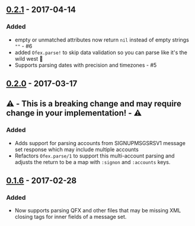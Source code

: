 ## [0.2.1](https://github.com/jjcarstens/ofex/compare/v0.2.0...v0.2.1) - 2017-04-14
### Added
* empty or unmatched attributes now return `nil` instead of empty strings `""` - #6
* added `Ofex.parse!` to skip data validation so you can parse like it's the wild west :cowboy_hat_face:
* Supports parsing dates with precision and timezones - #5

## [0.2.0](https://github.com/jjcarstens/ofex/compare/v0.1.6...v0.2.0) - 2017-03-17
## ⚠️  - This is a breaking change and may require change in your implementation! - ⚠️
### Added
* Adds support for parsing accounts from SIGNUPMSGSRSV1 message set response which may include multiple accounts
* Refactors `Ofex.parse/1` to support this multi-account parsing and adjusts the return to be a map with `:signon` and `:accounts` keys.

## [0.1.6](https://github.com/jjcarstens/ofex/compare/v0.1.6...v0.2.0) - 2017-02-28
### Added
* Now supports parsing QFX and other files that may be missing XML closing tags for inner fields of a message set.
